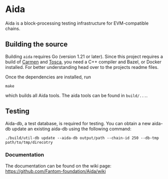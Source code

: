 # Aida

Aida is a block-processing testing infrastructure for EVM-compatible chains.

## Building the source

Building `aida` requires Go (version 1.21 or later). Since this project requires a build of 
[Carmen](https://github.com/Fantom-foundation/Carmen) and [Tosca](https://github.com/Fantom-foundation/Tosca), 
you need a C++ compiler and Bazel, or Docker installed. For better understanding head over to the projects readme files.

Once the dependencies are installed, run

```shell
make
```
which builds all Aida tools. The aida tools can be found in ```build/...```.

## Testing 

Aida-db, a test database, is required for testing. You can obtain a new aida-db update an existing aida-db using the following command:
```
./build/util-db update --aida-db output/path --chain-id 250 --db-tmp path/to/tmp/direcotry
```

### Documentation

The documentation can be found on the wiki page:
https://github.com/Fantom-foundation/Aida/wiki
